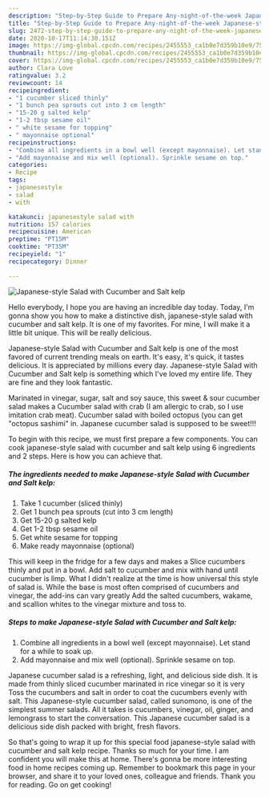 ```yaml
---
description: "Step-by-Step Guide to Prepare Any-night-of-the-week Japanese-style Salad with Cucumber and Salt kelp"
title: "Step-by-Step Guide to Prepare Any-night-of-the-week Japanese-style Salad with Cucumber and Salt kelp"
slug: 2472-step-by-step-guide-to-prepare-any-night-of-the-week-japanese-style-salad-with-cucumber-and-salt-kelp
date: 2020-10-17T11:14:30.151Z
image: https://img-global.cpcdn.com/recipes/2455553_ca1b0e7d359b10e9/751x532cq70/japanese-style-salad-with-cucumber-and-salt-kelp-recipe-main-photo.jpg
thumbnail: https://img-global.cpcdn.com/recipes/2455553_ca1b0e7d359b10e9/751x532cq70/japanese-style-salad-with-cucumber-and-salt-kelp-recipe-main-photo.jpg
cover: https://img-global.cpcdn.com/recipes/2455553_ca1b0e7d359b10e9/751x532cq70/japanese-style-salad-with-cucumber-and-salt-kelp-recipe-main-photo.jpg
author: Clara Love
ratingvalue: 3.2
reviewcount: 14
recipeingredient:
- "1 cucumber sliced thinly"
- "1 bunch pea sprouts cut into 3 cm length"
- "15-20 g salted kelp"
- "1-2 tbsp sesame oil"
- " white sesame for topping"
- " mayonnaise optional"
recipeinstructions:
- "Combine all ingredients in a bowl well (except mayonnaise). Let stand for a while to soak up."
- "Add mayonnaise and mix well (optional). Sprinkle sesame on top."
categories:
- Recipe
tags:
- japanesestyle
- salad
- with

katakunci: japanesestyle salad with 
nutrition: 157 calories
recipecuisine: American
preptime: "PT15M"
cooktime: "PT35M"
recipeyield: "1"
recipecategory: Dinner

---
```



![Japanese-style Salad with Cucumber and Salt kelp](https://img-global.cpcdn.com/recipes/2455553_ca1b0e7d359b10e9/751x532cq70/japanese-style-salad-with-cucumber-and-salt-kelp-recipe-main-photo.jpg)

Hello everybody, I hope you are having an incredible day today. Today, I'm gonna show you how to make a distinctive dish, japanese-style salad with cucumber and salt kelp. It is one of my favorites. For mine, I will make it a little bit unique. This will be really delicious.

Japanese-style Salad with Cucumber and Salt kelp is one of the most favored of current trending meals on earth. It's easy, it's quick, it tastes delicious. It is appreciated by millions every day. Japanese-style Salad with Cucumber and Salt kelp is something which I've loved my entire life. They are fine and they look fantastic.

Marinated in vinegar, sugar, salt and soy sauce, this sweet &amp; sour cucumber salad makes a Cucumber salad with crab (I am allergic to crab, so I use imitation crab meat). Cucumber salad with boiled octopus (you can get &#34;octopus sashimi&#34; in. Japanese cucumber salad is supposed to be sweet!!!


To begin with this recipe, we must first prepare a few components. You can cook japanese-style salad with cucumber and salt kelp using 6 ingredients and 2 steps. Here is how you can achieve that.

<!--inarticleads1-->

##### The ingredients needed to make Japanese-style Salad with Cucumber and Salt kelp:

1. Take 1 cucumber (sliced thinly)
1. Get 1 bunch pea sprouts (cut into 3 cm length)
1. Get 15-20 g salted kelp
1. Get 1-2 tbsp sesame oil
1. Get  white sesame for topping
1. Make ready  mayonnaise (optional)


This will keep in the fridge for a few days and makes a Slice cucumbers thinly and put in a bowl. Add salt to cucumber and mix with hand until cucumber is limp. What I didn&#39;t realize at the time is how universal this style of salad is. While the base is most often comprised of cucumbers and vinegar, the add-ins can vary greatly Add the salted cucumbers, wakame, and scallion whites to the vinegar mixture and toss to. 

<!--inarticleads2-->

##### Steps to make Japanese-style Salad with Cucumber and Salt kelp:

1. Combine all ingredients in a bowl well (except mayonnaise). Let stand for a while to soak up.
1. Add mayonnaise and mix well (optional). Sprinkle sesame on top.


Japanese cucumber salad is a refreshing, light, and delicious side dish. It is made from thinly sliced cucumber marinated in rice vinegar so it is very Toss the cucumbers and salt in order to coat the cucumbers evenly with salt. This Japanese-style cucumber salad, called sunomono, is one of the simplest summer salads. All it takes is cucumbers, vinegar, oil, ginger, and lemongrass to start the conversation. This Japanese cucumber salad is a delicious side dish packed with bright, fresh flavors. 

So that's going to wrap it up for this special food japanese-style salad with cucumber and salt kelp recipe. Thanks so much for your time. I am confident you will make this at home. There's gonna be more interesting food in home recipes coming up. Remember to bookmark this page in your browser, and share it to your loved ones, colleague and friends. Thank you for reading. Go on get cooking!
